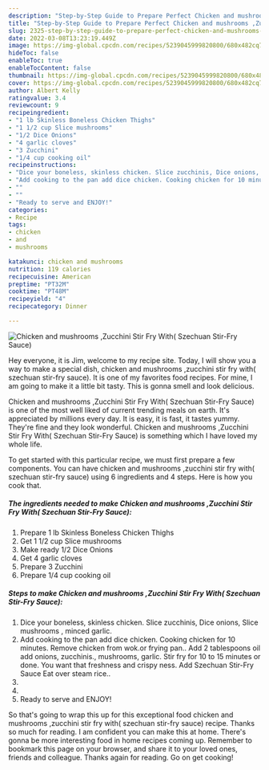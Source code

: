 ```yaml
---
description: "Step-by-Step Guide to Prepare Perfect Chicken and mushrooms ,Zucchini Stir Fry With( Szechuan Stir-Fry Sauce)"
title: "Step-by-Step Guide to Prepare Perfect Chicken and mushrooms ,Zucchini Stir Fry With( Szechuan Stir-Fry Sauce)"
slug: 2325-step-by-step-guide-to-prepare-perfect-chicken-and-mushrooms-zucchini-stir-fry-with-szechuan-stir-fry-sauce
date: 2022-03-08T13:23:19.449Z
image: https://img-global.cpcdn.com/recipes/5239045999820800/680x482cq70/chicken-and-mushrooms-zucchini-stir-fry-with-szechuan-stir-fry-sauce-recipe-main-photo.jpg
hideToc: false
enableToc: true
enableTocContent: false
thumbnail: https://img-global.cpcdn.com/recipes/5239045999820800/680x482cq70/chicken-and-mushrooms-zucchini-stir-fry-with-szechuan-stir-fry-sauce-recipe-main-photo.jpg
cover: https://img-global.cpcdn.com/recipes/5239045999820800/680x482cq70/chicken-and-mushrooms-zucchini-stir-fry-with-szechuan-stir-fry-sauce-recipe-main-photo.jpg
author: Albert Kelly
ratingvalue: 3.4
reviewcount: 9
recipeingredient:
- "1 lb Skinless Boneless Chicken Thighs"
- "1 1/2 cup Slice mushrooms"
- "1/2 Dice Onions"
- "4 garlic cloves"
- "3 Zucchini"
- "1/4 cup cooking oil"
recipeinstructions:
- "Dice your boneless, skinless chicken. Slice zucchinis, Dice onions,  Slice mushrooms , minced garlic."
- "Add cooking to the pan add dice chicken. Cooking chicken for 10 minutes. Remove chicken from wok.or frying pan.. Add 2 tablespoons oil add onions, zucchinis., mushrooms, garlic. Stir fry for 10 to 15 minutes or done. You want that freshness and crispy ness. Add Szechuan Stir-Fry Sauce Eat over steam rice.."
- ""
- ""
- "Ready to serve and ENJOY!"
categories:
- Recipe
tags:
- chicken
- and
- mushrooms

katakunci: chicken and mushrooms 
nutrition: 119 calories
recipecuisine: American
preptime: "PT32M"
cooktime: "PT48M"
recipeyield: "4"
recipecategory: Dinner

---
```



![Chicken and mushrooms ,Zucchini Stir Fry With( Szechuan Stir-Fry Sauce)](https://img-global.cpcdn.com/recipes/5239045999820800/680x482cq70/chicken-and-mushrooms-zucchini-stir-fry-with-szechuan-stir-fry-sauce-recipe-main-photo.jpg)

Hey everyone, it is Jim, welcome to my recipe site. Today, I will show you a way to make a special dish, chicken and mushrooms ,zucchini stir fry with( szechuan stir-fry sauce). It is one of my favorites food recipes. For mine, I am going to make it a little bit tasty. This is gonna smell and look delicious.



Chicken and mushrooms ,Zucchini Stir Fry With( Szechuan Stir-Fry Sauce) is one of the most well liked of current trending meals on earth. It's appreciated by millions every day. It is easy, it is fast, it tastes yummy. They're fine and they look wonderful. Chicken and mushrooms ,Zucchini Stir Fry With( Szechuan Stir-Fry Sauce) is something which I have loved my whole life.


To get started with this particular recipe, we must first prepare a few components. You can have chicken and mushrooms ,zucchini stir fry with( szechuan stir-fry sauce) using 6 ingredients and 4 steps. Here is how you cook that.

<!--inarticleads1-->

##### The ingredients needed to make Chicken and mushrooms ,Zucchini Stir Fry With( Szechuan Stir-Fry Sauce):

1. Prepare 1 lb Skinless Boneless Chicken Thighs
1. Get 1 1/2 cup Slice mushrooms
1. Make ready 1/2 Dice Onions
1. Get 4 garlic cloves
1. Prepare 3 Zucchini
1. Prepare 1/4 cup cooking oil




<!--inarticleads2-->

##### Steps to make Chicken and mushrooms ,Zucchini Stir Fry With( Szechuan Stir-Fry Sauce):

1. Dice your boneless, skinless chicken. Slice zucchinis, Dice onions,  Slice mushrooms , minced garlic.
1. Add cooking to the pan add dice chicken. Cooking chicken for 10 minutes. Remove chicken from wok.or frying pan.. Add 2 tablespoons oil add onions, zucchinis., mushrooms, garlic. Stir fry for 10 to 15 minutes or done. You want that freshness and crispy ness. Add Szechuan Stir-Fry Sauce Eat over steam rice..
1. 
1. 
1. Ready to serve and ENJOY!



So that's going to wrap this up for this exceptional food chicken and mushrooms ,zucchini stir fry with( szechuan stir-fry sauce) recipe. Thanks so much for reading. I am confident you can make this at home. There's gonna be more interesting food in home recipes coming up. Remember to bookmark this page on your browser, and share it to your loved ones, friends and colleague. Thanks again for reading. Go on get cooking!
